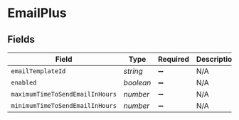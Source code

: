 # EmailPlus


## Fields

| Field                           | Type                            | Required                        | Description                     |
| ------------------------------- | ------------------------------- | ------------------------------- | ------------------------------- |
| `emailTemplateId`               | *string*                        | :heavy_minus_sign:              | N/A                             |
| `enabled`                       | *boolean*                       | :heavy_minus_sign:              | N/A                             |
| `maximumTimeToSendEmailInHours` | *number*                        | :heavy_minus_sign:              | N/A                             |
| `minimumTimeToSendEmailInHours` | *number*                        | :heavy_minus_sign:              | N/A                             |